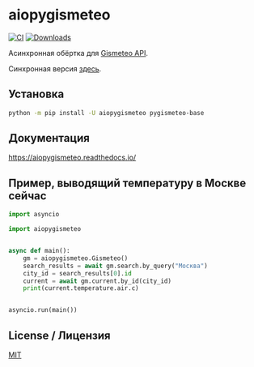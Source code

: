 # aiopygismeteo

[![CI](https://github.com/monosans/aiopygismeteo/actions/workflows/ci.yml/badge.svg)](https://github.com/monosans/aiopygismeteo/actions/workflows/ci.yml)
[![Downloads](https://static.pepy.tech/badge/aiopygismeteo)](https://pepy.tech/project/aiopygismeteo)

Асинхронная обёртка для [Gismeteo API](https://gismeteo.ru/api/).

Синхронная версия [здесь](https://github.com/monosans/pygismeteo).

## Установка

```bash
python -m pip install -U aiopygismeteo pygismeteo-base
```

## Документация

<https://aiopygismeteo.readthedocs.io/>

## Пример, выводящий температуру в Москве сейчас

```python
import asyncio

import aiopygismeteo


async def main():
    gm = aiopygismeteo.Gismeteo()
    search_results = await gm.search.by_query("Москва")
    city_id = search_results[0].id
    current = await gm.current.by_id(city_id)
    print(current.temperature.air.c)


asyncio.run(main())
```

## License / Лицензия

[MIT](https://github.com/monosans/aiopygismeteo/blob/main/LICENSE)
